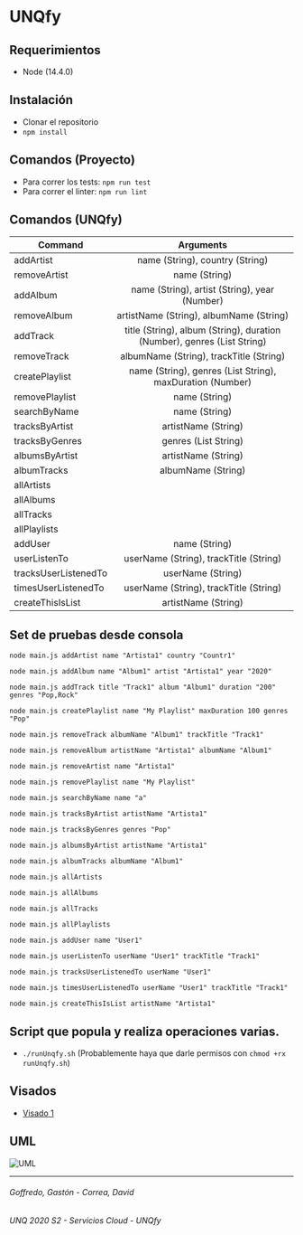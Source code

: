 # UNQfy

## Requerimientos
- Node (14.4.0)

## Instalación
- Clonar el repositorio
- `npm install`

## Comandos (Proyecto)
- Para correr los tests: `npm run test`
- Para correr el linter: `npm run lint`

## Comandos (UNQfy)
| Command               | Arguments                                                               |
| ----------------------|:-----------------------------------------------------------------------:|
| addArtist             | name (String), country (String)                                         |
| removeArtist          | name (String)                                                           |
| addAlbum              | name (String), artist (String), year (Number)                           |
| removeAlbum           | artistName (String), albumName (String)                                 |
| addTrack              | title (String), album (String), duration (Number), genres (List String) |
| removeTrack           | albumName (String), trackTitle (String)                                 |
| createPlaylist        | name (String), genres (List String), maxDuration (Number)               |
| removePlaylist        | name (String)                                                           |
| searchByName          | name (String)                                                           |
| tracksByArtist        | artistName (String)                                                     |
| tracksByGenres        | genres (List String)                                                    |
| albumsByArtist        | artistName (String)                                                     |
| albumTracks           | albumName (String)                                                      |
| allArtists            |                                                                         |
| allAlbums             |                                                                         |
| allTracks             |                                                                         |
| allPlaylists          |                                                                         |
| addUser               | name (String)                                                           |
| userListenTo          | userName (String), trackTitle (String)                                  |
| tracksUserListenedTo  | userName (String)                                                       |
| timesUserListenedTo   | userName (String), trackTitle (String)                                  |
| createThisIsList      | artistName (String)                                                     |

## Set de pruebas desde consola 
```
node main.js addArtist name "Artista1" country "Countr1"

node main.js addAlbum name "Album1" artist "Artista1" year "2020"

node main.js addTrack title "Track1" album "Album1" duration "200" genres "Pop,Rock"

node main.js createPlaylist name "My Playlist" maxDuration 100 genres "Pop"

node main.js removeTrack albumName "Album1" trackTitle "Track1"

node main.js removeAlbum artistName "Artista1" albumName "Album1"

node main.js removeArtist name "Artista1"

node main.js removePlaylist name "My Playlist"

node main.js searchByName name "a"

node main.js tracksByArtist artistName "Artista1"

node main.js tracksByGenres genres "Pop"

node main.js albumsByArtist artistName "Artista1"

node main.js albumTracks albumName "Album1"

node main.js allArtists

node main.js allAlbums

node main.js allTracks

node main.js allPlaylists

node main.js addUser name "User1"

node main.js userListenTo userName "User1" trackTitle "Track1"

node main.js tracksUserListenedTo userName "User1"

node main.js timesUserListenedTo userName "User1" trackTitle "Track1"

node main.js createThisIsList artistName "Artista1"
```

## Script que popula y realiza operaciones varias.
- `./runUnqfy.sh` (Probablemente haya que darle permisos con `chmod +rx runUnqfy.sh`)

## Visados
- [Visado 1](https://docs.google.com/document/d/1Tfkl6l1_ly4FybquDjTqMHa5gdmrYgvvZpXZaneRFvA/edit?usp=sharing)

## UML
![UML](https://user-images.githubusercontent.com/32984697/93656451-faa0af00-fa00-11ea-801f-a3c8251ef998.PNG)

---
###### Goffredo, Gastón - Correa, David
###### UNQ 2020 S2 - Servicios Cloud - UNQfy
